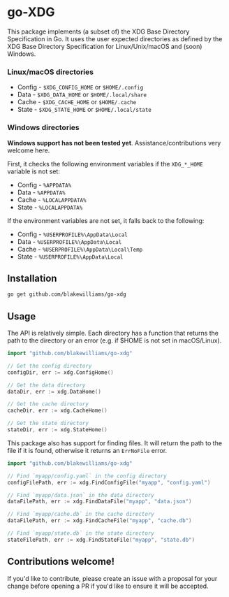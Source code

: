 # go-XDG

This package implements (a subset of) the XDG Base Directory Specification in
Go. It uses the user expected directories as defined by the XDG Base Directory
Specification for Linux/Unix/macOS and (soon) Windows.


### Linux/macOS directories

- Config - `$XDG_CONFIG_HOME` or `$HOME/.config`
- Data - `$XDG_DATA_HOME` or `$HOME/.local/share`
- Cache - `$XDG_CACHE_HOME` or `$HOME/.cache`
- State - `$XDG_STATE_HOME` or `$HOME/.local/state`

### Windows directories

**Windows support has not been tested yet**. Assistance/contributions very welcome here.

First, it checks the following environment variables if the `XDG_*_HOME`
variable is not set:

- Config - `%APPDATA%`
- Data - `%APPDATA%`
- Cache - `%LOCALAPPDATA%`
- State - `%LOCALAPPDATA%`

If the environment variables are not set, it falls back to the following:

- Config - `%USERPROFILE%\AppData\Local`
- Data - `%USERPROFILE%\AppData\Local`
- Cache - `%USERPROFILE%\AppData\Local\Temp`
- State - `%USERPROFILE%\AppData\Local`

## Installation

```sh
go get github.com/blakewilliams/go-xdg
```

## Usage

The API is relatively simple. Each directory has a function that returns the
path to the directory or an error (e.g. if $HOME is not set in macOS/Linux).

```go
import "github.com/blakewilliams/go-xdg"

// Get the config directory
configDir, err := xdg.ConfigHome()

// Get the data directory
dataDir, err := xdg.DataHome()

// Get the cache directory
cacheDir, err := xdg.CacheHome()

// Get the state directory
stateDir, err := xdg.StateHome()
```

This package also has support for finding files. It will return the path to the
file if it is found, otherwise it returns an `ErrNoFile` error.

```go
import "github.com/blakewilliams/go-xdg"

// Find `myapp/config.yaml` in the config directory
configFilePath, err := xdg.FindConfigFile("myapp", "config.yaml")

// Find `myapp/data.json` in the data directory
dataFilePath, err := xdg.FindDataFile("myapp", "data.json")

// Find `myapp/cache.db` in the cache directory
dataFilePath, err := xdg.FindCacheFile("myapp", "cache.db")

// Find `myapp/state.db` in the state directory
stateFilePath, err := xdg.FindStateFile("myapp", "state.db")
```

## Contributions welcome!

If you'd like to contribute, please create an issue with a proposal for your
change before opening a PR if you'd like to ensure it will be accepted.
